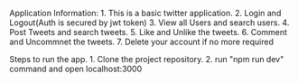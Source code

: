 Application Information:
	1. This is a basic twitter application.
	2. Login and Logout(Auth is secured by jwt token)
	3. View all Users and search users.
	4. Post Tweets and search tweets.
	5. Like and Unlike the tweets.
	6. Comment and Uncommnet the tweets.
	7. Delete your account if no more required
	
Steps to run the app.
	1. Clone the project repository.
	2. run "npm run dev" command and open localhost:3000